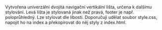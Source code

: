Vytvořena univerzální dvojitá navigační vertikální lišta, určena k dalšímu stylování. Levá lišta je stylovaná jinak než pravá, footer je např. poloprůhledný. Lze stylovat dle  libosti.
Doporučuji udělat soubor style.css, napojit ho na index a překopírovat do něj styly z index.html.
